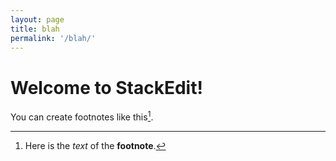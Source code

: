 ```yaml
---
layout: page
title: blah
permalink: '/blah/'
---
```



Welcome to StackEdit!
===================

You can create footnotes like this[^footnote].

  [^footnote]: Here is the *text* of the **footnote**.
